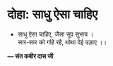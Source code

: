 # दोहा: साधु ऐसा चाहिए

- साधु ऐसा चाहिए, जैसा सूप सुभाय ।\
  सार-सार को गहि रहै, थोथा देई उड़ाए ।।

**— संत कबीर दास जी**
